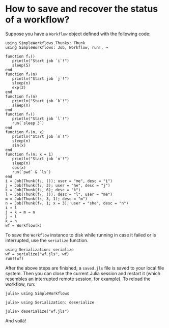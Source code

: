 # How to save and recover the status of a workflow?

Suppose you have a `Workflow` object defined with the following code:

```@repl wf
using SimpleWorkflows.Thunks: Thunk
using SimpleWorkflows: Job, Workflow, run!, →

function f₁()
   println("Start job `i`!")
   sleep(5)
end
function f₂(n)
   println("Start job `j`!")
   sleep(n)
   exp(2)
end
function f₃(n)
   println("Start job `k`!")
   sleep(n)
end
function f₄()
   println("Start job `l`!")
   run(`sleep 3`)
end
function f₅(n, x)
   println("Start job `m`!")
   sleep(n)
   sin(x)
end
function f₆(n; x = 1)
   println("Start job `n`!")
   sleep(n)
   cos(x)
   run(`pwd` & `ls`)
end
i = Job(Thunk(f₁, ()); user = "me", desc = "i")
j = Job(Thunk(f₂, 3); user = "he", desc = "j")
k = Job(Thunk(f₃, 6); desc = "k")
l = Job(Thunk(f₄, ()); desc = "l", user = "me")
m = Job(Thunk(f₅, 3, 1); desc = "m")
n = Job(Thunk(f₆, 1; x = 3); user = "she", desc = "n")
i → l
j → k → m → n
j → l
k → n
wf = Workflow(k)
```

To save the `Workflow` instance to disk while running in case it failed or is interrupted,
use the `serialize` function.

```@repl wf
using Serialization: serialize
wf = serialize("wf.jls", wf)
run!(wf)
```

After the above steps are finished, a `saved.jls` file is saved to your local file system.
Then you can close the current Julia session and restart it (which resembles an
interrupted remote session, for example).
To reload the workflow, run:

```julia-repl
julia> using SimpleWorkflows

julia> using Serialization: deserialize

julia> deserialize("wf.jls")
```

And voilà!
